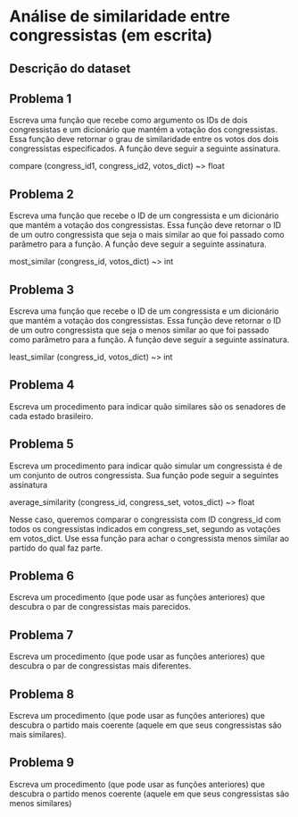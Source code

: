 # Análise de similaridade entre congressistas (em escrita)

## Descrição do dataset

## Problema 1
Escreva uma função que recebe como argumento os IDs de dois congressistas e um dicionário que mantém a votação dos congressistas. Essa função deve retornar o grau de similaridade entre os votos dos dois congressistas especificados. A função deve seguir a seguinte assinatura.

compare (congress_id1, congress_id2, votos_dict) ~> float

## Problema 2
Escreva uma função que recebe o ID de um congressista e um dicionário que mantém a votação dos congressistas. Essa função deve retornar o ID de um outro congressista que seja o mais similar ao que foi passado como parâmetro para a função. A função deve seguir a seguinte assinatura.

most_similar (congress_id, votos_dict) ~> int

## Problema 3
Escreva uma função que recebe o ID de um congressista e um dicionário que mantém a votação dos congressistas. Essa função deve retornar o ID de um outro congressista que seja o menos similar ao que foi passado como parâmetro para a função. A função deve seguir a seguinte assinatura.

least_similar (congress_id, votos_dict) ~> int

## Problema 4
Escreva um procedimento para indicar quão similares são os senadores de cada estado brasileiro.

## Problema 5
Escreva um procedimento para indicar quão simular um congressista é de um conjunto de outros congressista. Sua função pode seguir a seguintes assinatura

average_similarity (congress_id, congress_set, votos_dict) ~> float

Nesse caso, queremos comparar o congressista com ID congress_id com todos os congressistas indicados em congress_set, segundo as votações em votos_dict. Use essa função para achar o congressista menos similar ao partido do qual faz parte.

## Problema 6
Escreva um procedimento (que pode usar as funções anteriores) que descubra o par de congressistas mais parecidos.

## Problema 7
Escreva um procedimento (que pode usar as funções anteriores) que descubra o par de congressistas mais diferentes.

## Problema 8
Escreva um procedimento (que pode usar as funções anteriores) que descubra o partido mais coerente (aquele em que seus congressistas são mais similares).

## Problema 9
Escreva um procedimento (que pode usar as funções anteriores) que descubra o partido menos coerente (aquele em que seus congressistas são menos similares)
